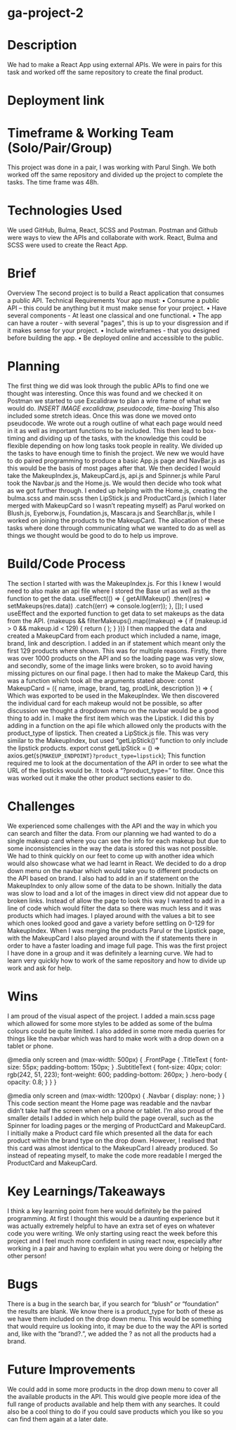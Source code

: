 # ga-project-2

# Description

We had to make a React App using external APIs. We were in pairs for this task and worked off the same repository to create the final product.

# Deployment link

# Timeframe & Working Team (Solo/Pair/Group)

This project was done in a pair, I was working with Parul Singh. We both worked off the same repository and divided up the project to complete the tasks. The time frame was 48h.

# Technologies Used

We used GitHub, Bulma, React, SCSS and Postman. Postman and Github were ways to view the APIs and collaborate with work. React, Bulma and SCSS were used to create the React App.

# Brief

Overview
The second project is to build a React application that consumes a public API.
Technical Requirements
Your app must:
• Consume a public API – this could be anything but it must make sense for your project.
• Have several components - At least one classical and one functional.
• The app can have a router - with several "pages", this is up to your disgression and if it makes sense for your project.
• Include wireframes - that you designed before building the app.
• Be deployed online and accessible to the public.

# Planning

The first thing we did was look through the public APIs to find one we thought was interesting. Once this was found and we checked it on Postman we started to use Excalidraw to plan a wire frame of what we would do.
_INSERT IMAGE excalidraw, pseudocode, time-boxing_
This also included some stretch ideas. Once this was done we moved onto pseudocode. We wrote out a rough outline of what each page would need in it as well as important functions to be included. This then lead to box-timing and dividing up of the tasks, with the knowledge this could be flexible depending on how long tasks took people in reality.
We divided up the tasks to have enough time to finish the project. We new we would have to do paired programming to produce a basic App.js page and NavBar.js as this would be the basis of most pages after that. We then decided I would take the MakeupIndex.js, MakeupCard.js, api.js and Spinner.js while Parul took the Navbar.js and the Home.js. We would then decide who took what as we got further through. I ended up helping with the Home.js, creating the bulma.scss and main.scss then LipStick.js and ProductCard.js (which I later merged with MakeupCard so I wasn’t repeating myself) as Parul worked on Blush.js, Eyeborw.js, Foundation.js, Mascara.js and SearchBar.js, while I worked on joining the products to the MakeupCard. The allocation of these tasks where done through communicating what we wanted to do as well as things we thought would be good to do to help us improve.

# Build/Code Process

The section I started with was the MakeupIndex.js. For this I knew I would need to also make an api file where I stored the Base url as well as the function to get the data.
useEffect(() => {
getAllMakeup()
.then((res) => setMakeups(res.data))
.catch((err) => console.log(err));
}, []);
I used useEffect and the exported function to get data to set makeups as the data from the API.
{makeups &&
filterMakeups().map((makeup) => {
if (makeup.id > 0 && makeup.id < 129) {
return (
<MakeupCard
                    key={makeup.id}
                    name={makeup.name}
                    image={makeup.image_link}
                    brand={makeup.brand}
                    prodLink={makeup.product_link}
                    tag={makeup.tag_list}
                    description={makeup.description}
                  />
);
}
})}
I then mapped the data and created a MakeupCard from each product which included a name, image, brand, link and description. I added in an if statement which meant only the first 129 products where shown. This was for multiple reasons. Firstly, there was over 1000 products on the API and so the loading page was very slow, and secondly, some of the image links were broken, so to avoid having missing pictures on our final page. I then had to make the Makeup Card, this was a function which took all the arguments stated above:
const MakeupCard = ({ name, image, brand, tag, prodLink, description }) => {
Which was exported to be used in the MakeupIndex.
We then discovered the individual card for each makeup would not be possible, so after discussion we thought a dropdown menu on the navbar would be a good thing to add in. I make the first item which was the Lipstick. I did this by adding in a function on the api file which allowed only the products with the product_type of lipstick. Then created a LipStick.js file. This was very similar to the MakeupIndex, but used “getLipStick()” function to only include the lipstick products.
export const getLipStick = () =>
axios.get(`${MAKEUP_ENDPOINT}?product_type=lipstick`);
This function required me to look at the documentation of the API in order to see what the URL of the lipsticks would be. It took a “?product_type=” to filter. Once this was worked out it make the other product sections easier to do.

# Challenges

We experienced some challenges with the API and the way in which you can search and filter the data. From our planning we had wanted to do a single makeup card where you can see the info for each makeup but due to some inconsistencies in the way the data is stored this was not possible. We had to think quickly on our feet to come up with another idea which would also showcase what we had learnt in React. We decided to do a drop down menu on the navbar which would take you to different products on the API based on brand.
I also had to add in an if statement on the MakeupIndex to only allow some of the data to be shown. Initially the data was slow to load and a lot of the images in direct view did not appear due to broken links. Instead of allow the page to look this way I wanted to add in a line of code which would filter the data so there was much less and it was products which had images. I played around with the values a bit to see which ones looked good and gave a variety before settling on 0-129 for MakeupIndex.
When I was merging the products Parul or the Lipstick page, with the MakeupCard I also played around with the if statements there in order to have a faster loading and image full page.
This was the first project I have done in a group and it was definitely a learning curve. We had to learn very quickly how to work of the same repository and how to divide up work and ask for help.

# Wins

I am proud of the visual aspect of the project. I added a main.scss page which allowed for some more styles to be added as some of the bulma colours could be quite limited. I also added in some more media queries for things like the navbar which was hard to make work with a drop down on a tablet or phone.

@media only screen and (max-width: 500px) {
.FrontPage {
.TitleText {
font-size: 55px;
padding-bottom: 150px;
}
.SubtitleText {
font-size: 40px;
color: rgb(242, 51, 223);
font-weight: 600;
padding-bottom: 260px;
}
.hero-body {
opacity: 0.8;
}
}
}

@media only screen and (max-width: 1200px) {
.Navbar {
display: none;
}
}
This code section meant the Home page was readable and the navbar didn’t take half the screen when on a phone or tablet.
I’m also proud of the smaller details I added in which help build the page overall, such as the Spinner for loading pages or the merging of ProductCard and MakeupCard. I initially make a Product card file which presented all the data for each product within the brand type on the drop down. However, I realised that this card was almost identical to the MakeupCard I already produced. So instead of repeating myself, to make the code more readable I merged the ProductCard and MakeupCard.

# Key Learnings/Takeaways

I think a key learning point from here would definitely be the paired programming. At first I thought this would be a daunting experience but it was actually extremely helpful to have an extra set of eyes on whatever code you were writing. We only starting using react the week before this project and I feel much more confident in using react now, especially after working in a pair and having to explain what you were doing or helping the other person!

# Bugs

There is a bug in the search bar, if you search for “blush” or “foundation” the results are blank. We know there is a product_type for both of these as we have them included on the drop down menu. This would be something that would require us looking into, it may be due to the way the API is sorted and, like with the “brand?.”, we added the ? as not all the products had a brand.

# Future Improvements

We could add in some more products in the drop down menu to cover all the available products in the API. This would give people more idea of the full range of products available and help them with any searches. It could also be a cool thing to do if you could save products which you like so you can find them again at a later date.
